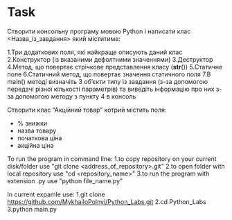 # Task
Створити консольну програму мовою Python і написати клас <Назва_із_завдання> який міститиме:

1.Три додаткових поля, які найкраще описують даний клас    
2.Конструктор (із вказаними дефолтними значеннями)
3.Деструктор
4.Метод, що повертає стрічкове представлення класу (__str__())
5.Статичне поле
6.Статичний метод, що повертає значення статичного поля
7.В main() методі визначіть 3 об’єкти типу із завдання (з-за допомогою передачі різної кількості параметрів) та виведіть інформацію про них з-за допомогою методу з пункту 4 в консоль

Створити клас “Акційний товар” котрий містить поля:
- % знижки
- назва товару
- початкова ціна
- акційна ціна


To run the program in command line:
1.to copy repository on your current disk/folder use "git clone <address_of_repository>.git"
2.to open folder with local repository use "cd <repository_name>"
3.to run the program with extension .py use "python file_name.py"

In current expamle use:
1.git clone https://github.com/MykhailoPolnyi/Python_Labs.git
2.cd Python_Labs
3.python main.py